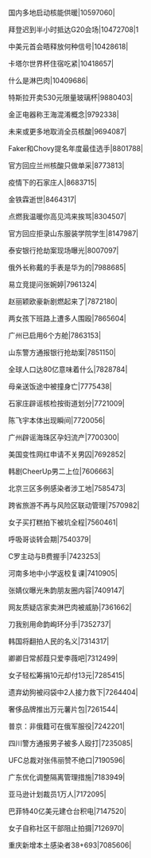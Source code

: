 国内多地启动核能供暖|10597060|

拜登迟到半小时抵达G20会场|10472708|1

中美元首会晤释放何种信号|10428618|

卡塔尔世界杯住宿吃紧|10418657|

什么是淋巴肉|10409686|

特斯拉开卖530元限量玻璃杯|9880403|

金正电器称王海混淆概念|9792338|

未来或更多地取消全员核酸|9694087|

Faker和Chovy提名年度最佳选手|8801788|

官方回应兰州核酸只做单采|8773813|

疫情下的石家庄人|8683715|

金铁霖逝世|8464317|

点燃我温暖你高见鸿来挨骂|8304507|

官方回应拒录山东服装学院学生|8147987|

泰安银行抢劫案现场曝光|8007097|

俄外长称戴的手表是华为的|7988685|

易立竞提问张婉婷|7961324|

赵丽颖欧豪新剧燃起来了|7872180|

两女孩下班路上遭多人围殴|7865604|

广州已启用6个方舱|7863153|

山东警方通报银行抢劫案|7851150|

全球人口达80亿意味着什么|7828784|

母亲送饭途中被撞身亡|7775438|

石家庄辟谣核检按街道划分|7721009|

陈飞宇本体出现瞬间|7720056|

广州辟谣海珠区孕妇流产|7700300|

美国变性网红申请不关男囚|7692852|

韩剧CheerUp男二上位|7606663|

北京三区多例感染者涉工地|7585473|

跨省旅游不再与风险区联动管理|7570982|

女子买打糕拍下被坑全程|7560461|

呼吸哥谈转会期|7540379|

C罗主动与B费握手|7423253|

河南多地中小学返校复课|7410905|

张婧仪曝光朱韵朋友圈内容|7409147|

网友质疑店家卖淋巴肉被威胁|7361662|

刀我别用命韵峋环分手|7352737|

韩国将翻拍人民的名义|7314317|

卿卿日常郝葭只爱李薇吧|7312499|

女子轻松筹捐10元却付13元|7285415|

遗弃幼狗被闷袋中2人接力救下|7264404|

奢侈品牌推出万元薯片包|7261544|

普京：非俄籍可在俄军服役|7242201|

四川警方通报男子被多人殴打|7235085|

UFC总裁对张伟丽赞不绝口|7190596|

广东优化调整隔离管理措施|7183949|

亚马逊计划裁员1万人|7172095|

巴菲特40亿美元建仓台积电|7147520|

女子自称社区干部阻止拍摄|7126970|

重庆新增本土感染者38+693|7085606|

